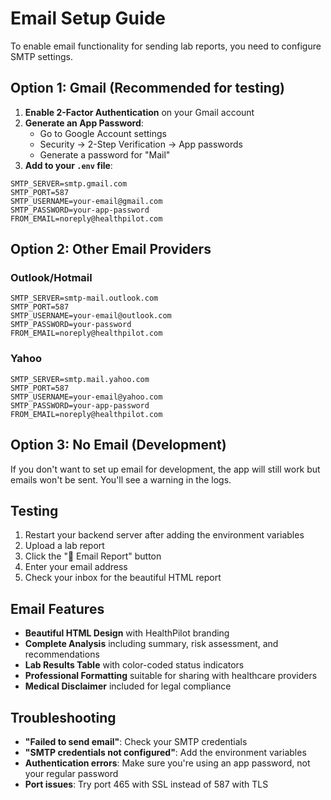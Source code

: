 # Email Setup Guide

To enable email functionality for sending lab reports, you need to configure SMTP settings.

## Option 1: Gmail (Recommended for testing)

1. **Enable 2-Factor Authentication** on your Gmail account
2. **Generate an App Password**:
   - Go to Google Account settings
   - Security → 2-Step Verification → App passwords
   - Generate a password for "Mail"
3. **Add to your `.env` file**:

```env
SMTP_SERVER=smtp.gmail.com
SMTP_PORT=587
SMTP_USERNAME=your-email@gmail.com
SMTP_PASSWORD=your-app-password
FROM_EMAIL=noreply@healthpilot.com
```

## Option 2: Other Email Providers

### Outlook/Hotmail
```env
SMTP_SERVER=smtp-mail.outlook.com
SMTP_PORT=587
SMTP_USERNAME=your-email@outlook.com
SMTP_PASSWORD=your-password
FROM_EMAIL=noreply@healthpilot.com
```

### Yahoo
```env
SMTP_SERVER=smtp.mail.yahoo.com
SMTP_PORT=587
SMTP_USERNAME=your-email@yahoo.com
SMTP_PASSWORD=your-app-password
FROM_EMAIL=noreply@healthpilot.com
```

## Option 3: No Email (Development)

If you don't want to set up email for development, the app will still work but emails won't be sent. You'll see a warning in the logs.

## Testing

1. Restart your backend server after adding the environment variables
2. Upload a lab report
3. Click the "📧 Email Report" button
4. Enter your email address
5. Check your inbox for the beautiful HTML report

## Email Features

- **Beautiful HTML Design** with HealthPilot branding
- **Complete Analysis** including summary, risk assessment, and recommendations
- **Lab Results Table** with color-coded status indicators
- **Professional Formatting** suitable for sharing with healthcare providers
- **Medical Disclaimer** included for legal compliance

## Troubleshooting

- **"Failed to send email"**: Check your SMTP credentials
- **"SMTP credentials not configured"**: Add the environment variables
- **Authentication errors**: Make sure you're using an app password, not your regular password
- **Port issues**: Try port 465 with SSL instead of 587 with TLS 